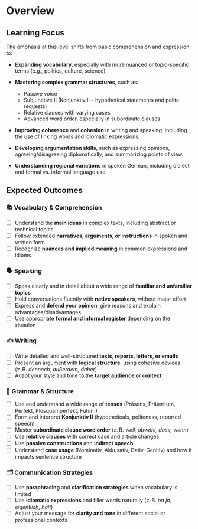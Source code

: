 # Overview

## Learning Focus

The emphasis at this level shifts from basic comprehension and expression to:

- **Expanding vocabulary**, especially with more nuanced or topic-specific terms (e.g., politics, culture, science).

- **Mastering complex grammar structures**, such as:
    - Passive voice
    - Subjunctive II (Konjunktiv II – hypothetical statements and polite requests)
    - Relative clauses with varying cases
    - Advanced word order, especially in subordinate clauses

- **Improving coherence** and **cohesion** in writing and speaking, including the use of linking words and idiomatic expressions.

- **Developing argumentation skills**, such as expressing opinions, agreeing/disagreeing diplomatically, and summarizing points of view.

- **Understanding regional variations** in spoken German, including dialect and formal vs. informal language use.

## Expected Outcomes

### 📚 Vocabulary & Comprehension

- [ ] Understand the **main ideas** in complex texts, including abstract or technical topics
- [ ] Follow extended **narratives, arguments, or instructions** in spoken and written form
- [ ] Recognize **nuances and implied meaning** in common expressions and idioms

### 🗣️ Speaking

- [ ] Speak clearly and in detail about a wide range of **familiar and unfamiliar topics**
- [ ] Hold conversations fluently with **native speakers**, without major effort
- [ ] Express and **defend your opinion**, give reasons and explain advantages/disadvantages
- [ ] Use appropriate **formal and informal register** depending on the situation

### ✍️ Writing

- [ ] Write detailed and well-structured **texts, reports, letters, or emails**
- [ ] Present an argument with **logical structure**, using cohesive devices (z. B. *dennoch, außerdem, daher*)
- [ ] Adapt your style and tone to the **target audience or context**

### 🧠 Grammar & Structure

- [ ] Use and understand a wide range of **tenses** (Präsens, Präteritum, Perfekt, Plusquamperfekt, Futur I)
- [ ] Form and interpret **Konjunktiv II** (hypotheticals, politeness, reported speech)
- [ ] Master **subordinate clause word order** (z. B. *weil, obwohl, dass, wenn*)
- [ ] Use **relative clauses** with correct case and article changes
- [ ] Use **passive constructions** and **indirect speech**
- [ ] Understand **case usage** (Nominativ, Akkusativ, Dativ, Genitiv) and how it impacts sentence structure

### 🗂️ Communication Strategies

- [ ] Use **paraphrasing** and **clarification strategies** when vocabulary is limited
- [ ] Use **idiomatic expressions** and filler words naturally (z. B. *na ja, eigentlich, halt*)
- [ ] Adjust your message for **clarity and tone** in different social or professional contexts
